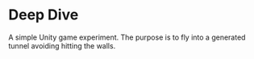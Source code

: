 # Deep Dive

A simple Unity game experiment. The purpose is to fly into a generated tunnel avoiding hitting the walls.